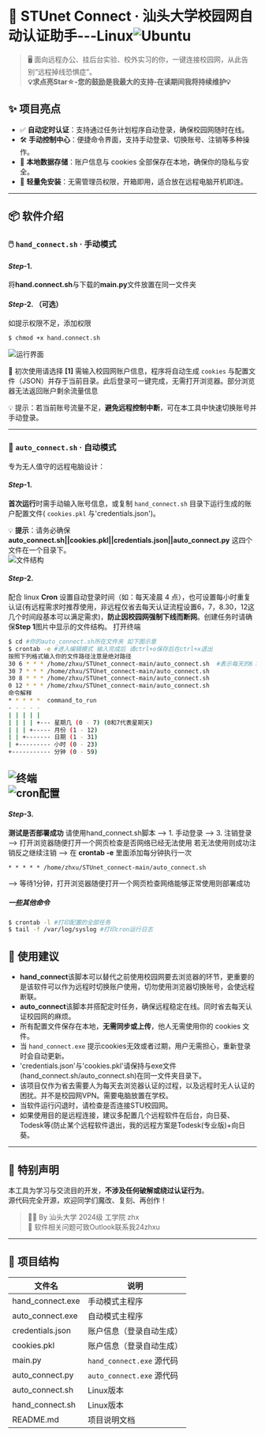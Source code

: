 # 🚀 STUnet Connect · 汕头大学校园网自动认证助手---Linux![Ubuntu](https://img.shields.io/badge/Ubuntu-E95420?style=flat&logo=ubuntu&logoColor=white)

> 🖥️ 面向远程办公、挂后台实验、校外实习的你，一键连接校园网，从此告别“远程掉线恐惧症”。  
**💡求点亮Star☆-您的鼓励是我最大的支持-在读期间我将持续维护💡**  
## ✨ 项目亮点

- ✅ **自动定时认证**：支持通过任务计划程序自动登录，确保校园网随时在线。
- 🛠️ **手动控制中心**：便捷命令界面，支持手动登录、切换账号、注销等多种操作。
- 🔐 **本地数据存储**：账户信息与 cookies 全部保存在本地，确保你的隐私与安全。
- 🧠 **轻量免安装**：无需管理员权限，开箱即用，适合放在远程电脑开机即连。
---

## 📦 软件介绍

### 🖱️ `hand_connect.sh` · 手动模式
#### *Step*-1.   
将**hand.connect.sh**与下载的**main.py**文件放置在同一文件夹  
#### *Step*-2.  **（可选）**
如提示权限不足，添加权限  
```bash
$ chmod +x hand.connect.sh
```
![运行界面](https://github.com/xuzhihaoup/STUnet_connect/blob/main/STUnet_connect_Linux/fig_linux_1.png) 


📝 初次使用请选择 **[1]** 需输入校园网账户信息，程序将自动生成 `cookies` 与配置文件（JSON）并存于当前目录。此后登录可一键完成，无需打开浏览器。部分浏览器无法返回账户剩余流量信息  

💡 提示：若当前账号流量不足，**避免远程控制中断**，可在本工具中快速切换账号并手动登录。

---

### 🤖 `auto_connect.sh` · 自动模式

专为无人值守的远程电脑设计：  

#### *Step*-1. 
**首次运行**时需手动输入账号信息，或复制 `hand_connect.sh` 目录下运行生成的账户配置文件( `cookies.pkl` 与'credentials.json')。   

💡 **提示**：请务必确保 **auto_connect.sh||cookies.pkl||credentials.json||auto_connect.py** 这四个文件在一个目录下。  
![文件结构](https://github.com/xuzhihaoup/STUnet_connect/blob/main/STUnet_connect_Linux/fig_linux_2.png)  

#### *Step*-2. 
配合 linux **Cron** 设置自动登录时间（如：每天凌晨 4 点），也可设置每小时重复认证(有远程需求时推荐使用，非远程仅省去每天认证流程设置6，7，8.30，12这几个时间段基本可以满足需求)，**防止因校园网强制下线而断网**。创建任务时请确保**Step 1**图片中显示的文件结构。
打开终端  
```bash
$ cd #你的auto_connect.sh所在文件夹 如下图示意
$ crontab -e #进入编辑模式 输入完成后 请ctrl+o保存后在ctrl+x退出
按照下列格式输入你的文件路径注意是绝对路径
30 6 * * * /home/zhxu/STUnet_connect-main/auto_connect.sh  #表示每天的6：30分自动执行
30 7 * * * /home/zhxu/STUnet_connect-main/auto_connect.sh
30 8 * * * /home/zhxu/STUnet_connect-main/auto_connect.sh
0 12 * * * /home/zhxu/STUnet_connect-main/auto_connect.sh
命令解释
* * * * *  command_to_run
- - - - -
| | | | |
| | | | +--- 星期几 (0 - 7) (0和7代表星期天)
| | | +----- 月份 (1 - 12)
| | +------- 日期 (1 - 31)
| +--------- 小时 (0 - 23)
+----------- 分钟 (0 - 59)
```
![终端](https://github.com/xuzhihaoup/STUnet_connect/blob/main/STUnet_connect_Linux/fig_linux_3.png)  
![cron配置](https://github.com/xuzhihaoup/STUnet_connect/blob/main/STUnet_connect_Linux/fig_linux_4.png) 
---
#### *Step*-3. 
**测试是否部署成功** 请使用hand_connect.sh脚本 --> 1. 手动登录 --> 3. 注销登录 --> 打开浏览器随便打开一个网页检查是否网络已经无法使用 若无法使用则成功注销反之继续注销 --> 在 **crontab -e** 里面添加每分钟执行一次  
```
* * * * * /home/zhxu/STUnet_connect-main/auto_connect.sh  
```
-->  等待1分钟，打开浏览器随便打开一个网页检查网络能够正常使用则部署成功
##### 一些其他命令
``` bash
$ crontab -l #打印配置的全部任务
$ tail -f /var/log/syslog #打印cron运行日志
```
## 🧩 使用建议

- **hand_connect**该脚本可以替代之前使用校园网要去浏览器的环节，更重要的是该软件可以作为远程时切换账户使用，切勿使用浏览器切换账号，会使远程断联。  
- **auto_connect**该脚本并搭配定时任务，确保远程稳定在线。同时省去每天认证校园网的麻烦。  
- 所有配置文件保存在本地，**无需同步或上传**，他人无需使用你的 cookies 文件。  
- 当 `hand_connect.exe` 提示cookies无效或者过期，用户无需担心，重新登录时会自动更新。  
- 'credentials.json'与'cookies.pkl'请保持与exe文件(hand_connect.sh/auto_connect.sh)在同一文件夹目录下。  
- 该项目仅作为省去需要人为每天去浏览器认证的过程，以及远程时无人认证的困扰。并不是校园网VPN。需要电脑放置在学校。  
- 当软件运行闪退时，请检查是否连接STU校园网。
- 如果使用目的是远程连接，建议多配置几个远程软件在后台，向日葵、Todesk等(防止某个远程软件退出，我的远程方案是Todesk(专业版)+向日葵。  

---

## 💬 特别声明

本工具为学习与交流目的开发，**不涉及任何破解或绕过认证行为**。  
源代码完全开源，欢迎同学们魔改、复刻、再创作！

> 🧑‍💻 By 汕头大学 2024级 工学院 zhx  
> 📧   软件相关问题可致Outlook联系我24zhxu  

---

## 📁 项目结构

| 文件名              | 说明                        |
|---------------------|------------------------------|
| hand_connect.exe    | 手动模式主程序               |
| auto_connect.exe    | 自动模式主程序               |
| credentials.json    | 账户信息（登录自动生成）     |
| cookies.pkl         | 账户信息（登录自动生成）     |
| main.py             | `hand_connect.exe` 源代码    |
| auto_connect.py     | `auto_connect.exe` 源代码    |
| auto_connect.sh     | Linux版本     |
| hand_connect.sh     | Linux版本    |
| README.md           | 项目说明文档                 |

